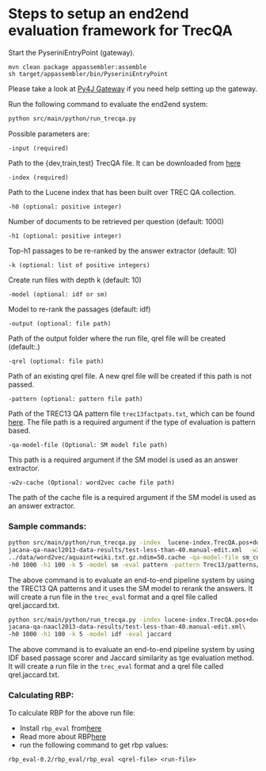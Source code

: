 # Steps to setup an end2end evaluation framework for TrecQA

Start the PyseriniEntryPoint (gateway).

```
mvn clean package appassembler:assemble
sh target/appassembler/bin/PyseriniEntryPoint
```

Please take a look at [Py4J Gateway](https://github.com/rosequ/Anserini/blob/qaVisualization/docs/speech-ui-api-docs.md#how-to-use-the-py4j-gateway) 
if you need help setting up the gateway.

Run the following command to evaluate the end2end system:

```bash
python src/main/python/run_trecqa.py
```

Possible parameters are:

```
-input (required)
```

Path to the {dev,train,test} TrecQA file. It can be downloaded from [here](http://cs.jhu.edu/~xuchen/packages/jacana-qa-naacl2013-data-results.tar.bz2)

```
-index (required)
```

Path to the Lucene index that has been built over TREC QA collection. 


```
-h0 (optional: positive integer)
```

Number of documents to be retrieved per question (default: 1000)

```
-h1 (optional: positive integer)
```

Top-h1 passages to be re-ranked by the answer extractor (default: 10)

```
-k (optional: list of positive integers)
```

Create run files with depth k (default: 10)

```
-model (optional: idf or sm)
```

Model to re-rank the passages (default: idf)

```
-output (optional: file path)
```

Path of the output folder where the run file, qrel file will be created (default:.)

```
-qrel (optional: file path)
```
Path of an existing qrel file. A new qrel file will be created if this path is not passed.

```
-pattern (optional: pattern file path)
```
Path of the TREC13 QA pattern file `trec13factpats.txt`, which can be found 
[here](http://trec.nist.gov/data/qa/2004_qadata/04.patterns.zip). The file path is a required argument if the type of 
evaluation is pattern based.

```
-qa-model-file (Optional: SM model file path)
```
This path is a required argument if the SM model is used as an answer extractor.

```
-w2v-cache (Optional: word2vec cache file path)
```
The path of the cache file is a required argument if the SM model is used as an answer extractor.

### Sample commands:
```bash
python src/main/python/run_trecqa.py -index  lucene-index.TrecQA.pos+docvectors+rawdocs -input \
jacana-qa-naacl2013-data-results/test-less-than-40.manual-edit.xml  -w2v-cache \
../data/word2vec/aquaint+wiki.txt.gz.ndim=50.cache -qa-model-file sm_cnn.idf_source-corpus-index.punctuation-keep.dash_words-keep.model \ 
-h0 1000 -h1 100 -k 5 -model sm -eval pattern -pattern Trec13/patterns/trec13factpats.txt 
```
The above command is to evaluate an end-to-end pipeline system by using the TREC13 QA patterns and it uses the SM model to 
rerank the answers.
It will create a run file in the `trec_eval` format and a qrel file
called qrel.jaccard.txt. 

```bash
python src/main/python/run_trecqa.py -index lucene-index.TrecQA.pos+docvectors+rawdocs -input \ 
jacana-qa-naacl2013-data-results/test-less-than-40.manual-edit.xml\
-h0 1000 -h1 100 -k 5 -model idf -eval jaccard 
```
The above command is to evaluate an end-to-end pipeline system by using IDF based passage scorer and Jaccard similarity 
as tge evaluation method. 
It will create a run file in the `trec_eval` format and a qrel file
called qrel.jaccard.txt. 

### Calculating RBP:

To calculate RBP for the above run file:

- Install `rbp_eval` from[here](https://github.com/castorini/Anserini/tree/master/eval)
- Read more about RBP[here](http://people.eng.unimelb.edu.au/ammoffat/abstracts/mz08acmtois.html)
- run the following command to get rbp values:

`rbp_eval-0.2/rbp_eval/rbp_eval <qrel-file> <run-file>
`